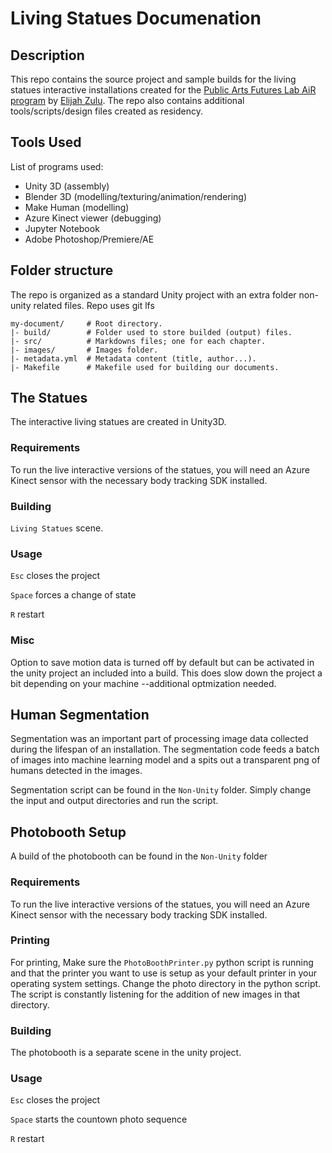 # Living Statues Documenation

## Description

This repo contains the source project and sample builds for the living statues interactive installations created for the [Public Arts Futures Lab AiR program](https://publicartfutureslab.com/meet-the-2024-air) by [Elijah Zulu](https://www.elijahzulu.com). The repo also contains additional tools/scripts/design files created as residency.

## Tools Used
List of programs used:
  - Unity 3D (assembly)
  - Blender 3D (modelling/texturing/animation/rendering)
  - Make Human (modelling)
  - Azure Kinect viewer (debugging)
  - Jupyter Notebook
  - Adobe Photoshop/Premiere/AE

## Folder structure

The repo is organized as a standard Unity project with an extra folder non-unity related files. Repo uses git lfs

```
my-document/     # Root directory.
|- build/        # Folder used to store builded (output) files.
|- src/          # Markdowns files; one for each chapter.
|- images/       # Images folder.
|- metadata.yml  # Metadata content (title, author...).
|- Makefile      # Makefile used for building our documents.
```


## The Statues

The interactive living statues are created in Unity3D. 

### Requirements
To run the live interactive versions of the statues, you will need an Azure Kinect sensor with the necessary body tracking SDK installed.

### Building 
`Living Statues` scene. 

### Usage
`Esc` closes the project

`Space` forces a change of state

`R` restart

### Misc
Option to save motion data is turned off by default but can be activated in the unity project an included into a build. This does slow down the project a bit depending on your machine --additional optmization needed. 

## Human Segmentation
Segmentation was an important part of processing image data collected during the lifespan of an installation. The segmentation code feeds a batch of images into machine learning model and a spits out a transparent png of humans detected in the images.

Segmentation script can be found in the `Non-Unity` folder. Simply change the input and output directories and run the script. 

## Photobooth Setup

A build of the photobooth can be found in the `Non-Unity` folder

### Requirements
To run the live interactive versions of the statues, you will need an Azure Kinect sensor with the necessary body tracking SDK installed.

### Printing
For printing, 
Make sure the `PhotoBoothPrinter.py` python script is running and that the printer you want to use is setup as your default printer in your operating system settings. Change the photo directory in the python script. The script is constantly listening for the addition of new images in that directory. 

### Building 
The photobooth is a separate scene in the unity project. 

### Usage
`Esc` closes the project

`Space` starts the countown photo sequence

`R` restart